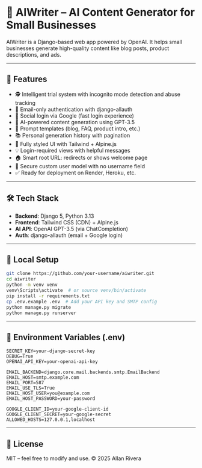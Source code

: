 # 📝 AIWriter – AI Content Generator for Small Businesses

AIWriter is a Django-based web app powered by OpenAI. It helps small businesses generate high-quality content like blog posts, product descriptions, and ads.

---

## 🚀 Features

- 🕵️ Intelligent trial system with incognito mode detection and abuse tracking
- 🔐 Email-only authentication with django-allauth
- 🔁 Social login via Google (fast login experience)
- 🧠 AI-powered content generation using GPT-3.5
- 🧾 Prompt templates (blog, FAQ, product intro, etc.)
- 📚 Personal generation history with pagination
- 🎨 Fully styled UI with Tailwind + Alpine.js
- 💡 Login-required views with helpful messages
- 🏠 Smart root URL: redirects or shows welcome page
- 🔐 Secure custom user model with no username field
- ✅ Ready for deployment on Render, Heroku, etc.

---

## 🛠 Tech Stack

- **Backend**: Django 5, Python 3.13
- **Frontend**: Tailwind CSS (CDN) + Alpine.js
- **AI API**: OpenAI GPT-3.5 (via ChatCompletion)
- **Auth**: django-allauth (email + Google login)

---

## 🔧 Local Setup

```bash
git clone https://github.com/your-username/aiwriter.git
cd aiwriter
python -m venv venv
venv\Scripts\activate  # or source venv/bin/activate
pip install -r requirements.txt
cp .env.example .env  # Add your API key and SMTP config
python manage.py migrate
python manage.py runserver
```

---

## 📁 Environment Variables (.env)

```env
SECRET_KEY=your-django-secret-key
DEBUG=True
OPENAI_API_KEY=your-openai-api-key

EMAIL_BACKEND=django.core.mail.backends.smtp.EmailBackend
EMAIL_HOST=smtp.example.com
EMAIL_PORT=587
EMAIL_USE_TLS=True
EMAIL_HOST_USER=you@example.com
EMAIL_HOST_PASSWORD=your-password

GOOGLE_CLIENT_ID=your-google-client-id
GOOGLE_CLIENT_SECRET=your-google-secret
ALLOWED_HOSTS=127.0.0.1,localhost
```

---

## 📄 License

MIT – feel free to modify and use.
© 2025 Allan Rivera

